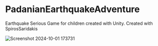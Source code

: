 # PadanianEarthquakeAdventure
 Earthquake Serious Game for children created with Unity. Created with SpirosSaridakis

![Screenshot 2024-10-01 173731](https://github.com/user-attachments/assets/0db7d7c8-b0cf-4d9a-8796-fad45e97ac08)
